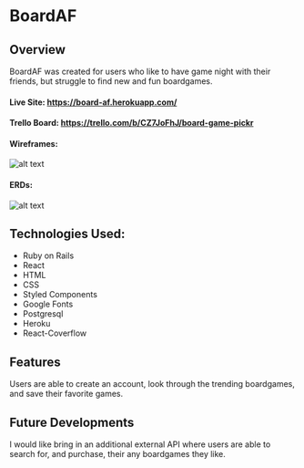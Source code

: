 # BoardAF

## Overview
BoardAF was created for users who like to have game night with their friends, but struggle to find new and fun boardgames.

#### Live Site: https://board-af.herokuapp.com/

#### Trello Board: https://trello.com/b/CZ7JoFhJ/board-game-pickr

#### Wireframes: 
![alt text](https://i.imgur.com/aMfH2m6.jpg)

#### ERDs: 
![alt text](https://i.imgur.com/5BmwwN2.jpg?2) 

## Technologies Used:
* Ruby on Rails
* React
* HTML
* CSS
* Styled Components
* Google Fonts
* Postgresql
* Heroku
* React-Coverflow

## Features

Users are able to create an account, look through the trending boardgames, and save their favorite games.

## Future Developments

I would like bring in an additional external API where users are able to search for, and purchase, their any boardgames they like.
